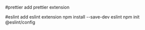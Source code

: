#prettier
add prettier extension

#eslint
add eslint extension
npm install --save-dev eslint
npm init @eslint/config
